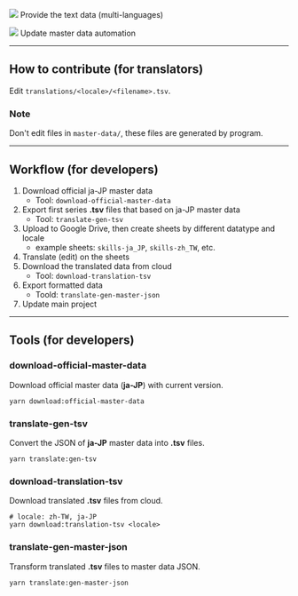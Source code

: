 [![](https://github.com/liveahero-community/translations/workflows/deploy%20gh-pages/badge.svg)](https://github.com/liveahero-community/translations/actions?query=workflow%3A%22deploy+gh-pages%22) Provide the text data (multi-languages)

[![](https://github.com/liveahero-community/translations/workflows/auto%20update/badge.svg)](https://github.com/liveahero-community/translations/actions?query=workflow%3A%22auto+update%22) Update master data automation

---

## How to contribute (for translators)

Edit `translations/<locale>/<filename>.tsv`.

### Note

Don't edit files in `master-data/`, these files are generated by program.

---

## Workflow (for developers)

1. Download official ja-JP master data
    * Tool: `download-official-master-data`
2. Export first series **.tsv** files that based on ja-JP master data
    * Tool: `translate-gen-tsv`
3. Upload to Google Drive, then create sheets by different datatype and locale
    * example sheets: `skills-ja_JP`, `skills-zh_TW`, etc.
4. Translate (edit) on the sheets
5. Download the translated data from cloud
    * Tool: `download-translation-tsv`
6. Export formatted data
    * Toold: `translate-gen-master-json`
7. Update main project

---

## Tools (for developers)

### download-official-master-data

Download official master data (**ja-JP**) with current version.

```shell
yarn download:official-master-data
```

### translate-gen-tsv

Convert the JSON of **ja-JP** master data into **.tsv** files.

```shell
yarn translate:gen-tsv
```

### download-translation-tsv

Download translated **.tsv** files from cloud.

```shell
# locale: zh-TW, ja-JP
yarn download:translation-tsv <locale>
```

### translate-gen-master-json

Transform translated **.tsv** files to master data JSON.

```shell
yarn translate:gen-master-json
```
